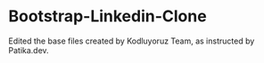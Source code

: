 # Bootstrap-Linkedin-Clone
Edited the base files created by Kodluyoruz Team, as instructed by Patika.dev.
